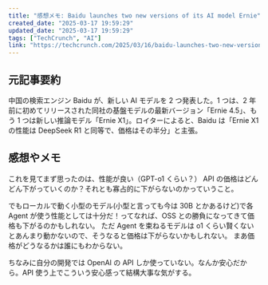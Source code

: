 ```yaml
---
title: "感想メモ: Baidu launches two new versions of its AI model Ernie"
created_date: "2025-03-17 19:59:29"
updated_date: "2025-03-17 19:59:29"
tags: ["TechCrunch", "AI"]
link: "https://techcrunch.com/2025/03/16/baidu-launches-two-new-versions-of-its-ai-model-ernie/"
---
```


## 元記事要約

中国の検索エンジン Baidu が、新しい AI モデルを 2 つ発表した。1 つは、2 年前に初めてリリースされた同社の基盤モデルの最新バージョン「Ernie 4.5」、もう 1 つは新しい推論モデル「Ernie X1」。ロイターによると、Baidu は「Ernie X1 の性能は DeepSeek R1 と同等で、価格はその半分」と主張。

## 感想やメモ

これを見てまず思ったのは、性能が良い（GPT-o1 くらい？） API の価格はどんどん下がっていくのか？それとも寡占的に下がらないのかっていうこと。

でもローカルで動く小型のモデル(小型と言っても今は 30B とかあるけど)で各 Agent が使う性能としては十分だ！ってなれば、OSS との勝負になってきて価格も下がるのかもしれない。
ただ Agent を束ねるモデルは o1 くらい賢くないとあんまり動かないので、そうなると価格は下がらないかもしれない。
まあ価格がどうなるかは誰にもわからない。

ちなみに自分の開発では OpenAI の API しか使っていない。なんか安心だから。API 使う上でこういう安心感って結構大事な気がする。
